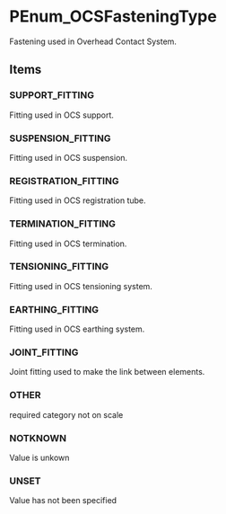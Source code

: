 # PEnum_OCSFasteningType

Fastening used in Overhead Contact System.

## Items

### SUPPORT_FITTING
Fitting used in OCS support.

### SUSPENSION_FITTING
Fitting used in OCS suspension.

### REGISTRATION_FITTING
Fitting used in OCS registration tube.

### TERMINATION_FITTING
Fitting used in OCS termination.

### TENSIONING_FITTING
Fitting used in OCS tensioning system.

### EARTHING_FITTING
Fitting used in OCS earthing system.

### JOINT_FITTING
Joint fitting used to make the link between elements.

### OTHER
required category not on scale

### NOTKNOWN
Value is unkown

### UNSET
Value has not been specified
